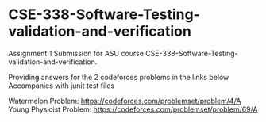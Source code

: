 # CSE-338-Software-Testing-validation-and-verification

Assignment 1 Submission for ASU course CSE-338-Software-Testing-validation-and-verification.

Providing answers for the 2 codeforces problems in the links below 
Accompanies with junit test files

Watermelon Problem: https://codeforces.com/problemset/problem/4/A
Young Physicist Problem: https://codeforces.com/problemset/problem/69/A
